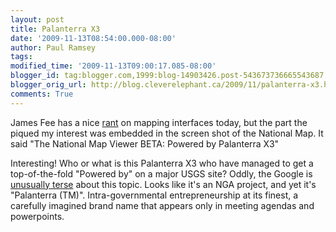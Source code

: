 ```yaml
---
layout: post
title: Palanterra X3
date: '2009-11-13T08:54:00.000-08:00'
author: Paul Ramsey
tags: 
modified_time: '2009-11-13T09:00:17.085-08:00'
blogger_id: tag:blogger.com,1999:blog-14903426.post-543673736665543687
blogger_orig_url: http://blog.cleverelephant.ca/2009/11/palanterra-x3.html
comments: True
---
```


James Fee has a nice [rant](http://www.spatiallyadjusted.com/2009/11/13/the-map-bar-has-to-go/) on mapping interfaces today, but the part the piqued my interest was embedded in the screen shot of the National Map. It said "The National Map Viewer BETA: Powered by Palanterra X3"

Interesting! Who or what is this Palanterra X3 who have managed to get a top-of-the-fold "Powered by" on a major USGS site? Oddly, the Google is [unusually terse](http://www.google.com/search?q=palanterra+x3) about this topic. Looks like it's an NGA project, and yet it's "Palanterra (TM)". Intra-governmental entrepreneurship at its finest, a carefully imagined brand name that appears only in meeting agendas and powerpoints.

